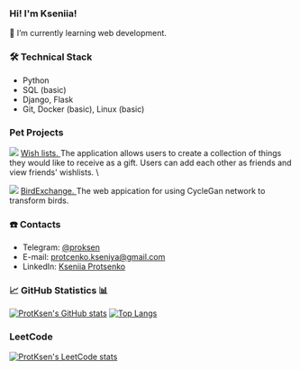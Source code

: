 ### Hi! I'm Kseniia!

🌱 I’m currently learning web development.

### 🛠 Technical Stack
*   Python
*   SQL (basic)
*   Django, Flask
*   Git, Docker (basic), Linux (basic)

### Pet Projects
<img src="https://img.shields.io/badge/-Django-green"> <a href="https://github.com/ProtKsen/wish_lists"> Wish lists. </a> The application allows users to create a collection of things they would like to receive as a gift. Users can add each other as friends and view friends' wishlists. \
 
<img src="https://img.shields.io/badge/-Flask-blue"> <a href="https://github.com/bird-exchange"> BirdExchange. </a> The web appication for using CycleGan network to transform birds.


### ☎️ Contacts
- Telegram: <a href="https://t.me/proksen">@proksen</a>
- E-mail: protcenko.kseniya@gmail.com
- LinkedIn: <a href="https://www.linkedin.com/in/kseniia-protsenko-41b8b1231/"> Kseniia Protsenko </a>

### 📈 GitHub Statistics 📊
[![ProtKsen's GitHub stats](https://github-readme-stats.vercel.app/api?username=ProtKsen)](https://github.com/anuraghazra/github-readme-stats)
[![Top Langs](https://github-readme-stats.vercel.app/api/top-langs/?username=ProtKsen&layout=compact)](https://github.com/anuraghazra/github-readme-stats)

### LeetCode
[![ProtKsen's LeetCode stats](https://leetcode-stats-six.vercel.app/api?username=ProtKsen)](https://github.com/ProtKsen/leetcode-stats)

